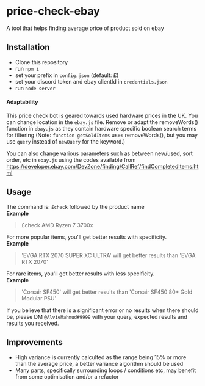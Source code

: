 # price-check-ebay
 A tool that helps finding average price of product sold on ebay

## Installation
- Clone this repository
- run `npm i`
- set your prefix in `config.json` (default: £)
- set your discord token and ebay clientId in `credentials.json`
- run `node server`

#### Adaptability
This price check bot is geared towards used hardware prices in the UK. You can change location in the `ebay.js` file. Remove or adapt the removeWords() function in `ebay.js` as they contain hardware specific boolean search terms for filtering (Note: `function getSoldItems` uses removeWords(), but you may use `query` instead of `newQuery` for the keyword.)

You can also change various parameters such as between new/used, sort order, etc in `ebay.js` using the codes available from https://developer.ebay.com/DevZone/finding/CallRef/findCompletedItems.html


## Usage
The command is:
`£check`  followed by the product name  
**Example**
> £check AMD Ryzen 7 3700x
	
For more popular items, you'll get better results with specificity.  
**Example**
> 'EVGA RTX 2070 SUPER XC ULTRA' will get better results than 'EVGA RTX 2070'
	
For rare items, you'll get better results with less specificity.  
**Example**
> 'Corsair SF450' will get better results than 'Corsair SF450 80+ Gold Modular PSU'
	
If you believe that there is a significant error or no results when there should be, please DM `@AlvieMahmud#9999` with your query, expected results and results you received.

## Improvements
- High variance is currently calculted as the range being 15% or more than the average price, a better variance algorithm should be used
- Many parts, specifically surrounding loops / conditions etc, may benefit from some optimisation and/or a refactor
